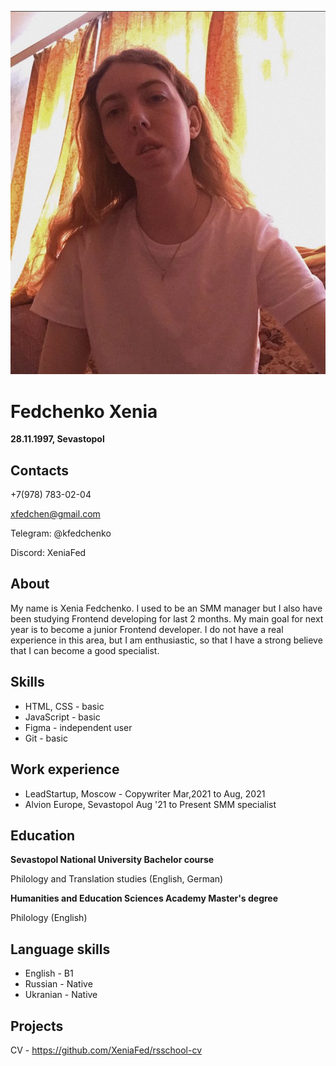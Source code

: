 ![Photo of Xenia Fedchenko](/img/Me.png)
# Fedchenko Xenia
**28.11.1997, Sevastopol**
## Contacts
+7(978) 783-02-04

xfedchen@gmail.com


Telegram: @kfedchenko 

Discord: XeniaFed

## About
My name is Xenia Fedchenko. I used to be an SMM manager but I also have been studying Frontend developing for last 2 months. My main goal for next year is to become a junior Frontend developer. I do not have a real experience in this area, but I am enthusiastic, so that I have a strong believe that I can become a good specialist.

## Skills
+ HTML, CSS - basic
+	JavaScript - basic
+	Figma - independent user
+	Git - basic

## Work experience
+ LeadStartup, Moscow - Copywriter
  Mar,2021 to Aug, 2021
+ Alvion Europe, Sevastopol
  Aug '21 to Present SMM specialist

## Education
**Sevastopol National University Bachelor course** 

Philology and Translation studies (English, German)

**Humanities and Education Sciences Academy Master's degree**  

Philology (English)

## Language skills 
+ English - B1
+ Russian - Native
+ Ukranian - Native

## Projects
CV - https://github.com/XeniaFed/rsschool-cv
